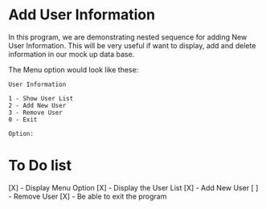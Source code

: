 # Add User Information
In this program, we are demonstrating nested sequence for adding New User Information.
This will be very useful if want to display, add and delete information in our mock up data base.


The Menu option would look like these:

    User Information

    1 - Show User List
    2 - Add New User
    3 - Remove User
    0 - Exit

    Option: 

# To Do list
[X] - Display Menu Option
[X] - Display the User List
[X] - Add New User
[ ] - Remove User
[X] - Be able to exit the program